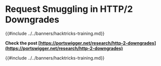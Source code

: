 # Request Smuggling in HTTP/2 Downgrades

{{#include ../../banners/hacktricks-training.md}}

**Check the post [https://portswigger.net/research/http-2-downgrades](https://portswigger.net/research/http-2-downgrades)**

{{#include ../../banners/hacktricks-training.md}}

